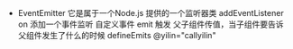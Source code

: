 - EventEmitter
    它是属于一个Node.js 提供的一个监听器类
    addEventListener
    on 添加一个事件监听 自定义事件
    emit 触发
    父子组件传值，当子组件要告诉父组件发生了什么的时候 defineEmits
    @yilin="callyilin"


